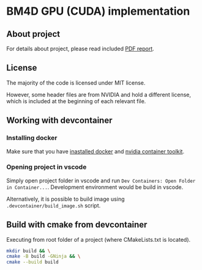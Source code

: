# BM4D GPU (CUDA) implementation

## About project

For details about project, please read included [PDF report](https://github.com/Logrus/BM4D-GPU/blob/master/bm4d.pdf).
## License

The majority of the code is licensed under MIT license. 

However, some header files are from NVIDIA and hold a different license, which is included at the beginning of each relevant file.


## Working with devcontainer

### Installing docker

Make sure that you have [inastalled docker](https://docs.docker.com/engine/install/) and [nvidia container toolkit](https://docs.nvidia.com/datacenter/cloud-native/container-toolkit/latest/install-guide.html).

### Opening project in vscode

Simply open project folder in vscode and run `Dev Containers: Open Folder in Container...`.
Development environment would be build in vscode.

Alternatively, it is possible to build image using `.devcontainer/build_image.sh` script.

## Build with cmake from devcontainer

Executing from root folder of a project (where CMakeLists.txt is located).

```bash
mkdir build && \
cmake -B build -GNinja && \
cmake --build build
```
